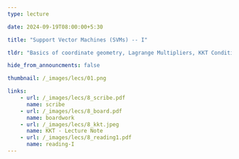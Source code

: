 ```yaml
---
type: lecture

date: 2024-09-19T08:00:00+5:30

title: "Support Vector Machines (SVMs) -- I"

tldr: "Basics of coordinate geometry, Lagrange Multipliers, KKT Conditions"

hide_from_announcments: false

thumbnail: /_images/lecs/01.png

links: 
    - url: /_images/lecs/8_scribe.pdf
      name: scribe
    - url: /_images/lecs/8_board.pdf
      name: boardwork
    - url: /_images/lecs/8_kkt.jpeg
      name: KKT - Lecture Note
    - url: /_images/lecs/8_reading1.pdf
      name: reading-I
---
```

